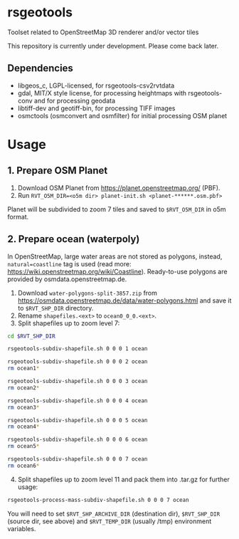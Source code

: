 # rsgeotools
Toolset related to OpenStreetMap 3D renderer and/or vector tiles

This repository is currently under development. Please come back later. 

## Dependencies

* libgeos_c, LGPL-licensed, for rsgeotools-csv2rvtdata
* gdal, MIT/X style license, for processing heightmaps with rsgeotools-conv and for processing geodata
* libtiff-dev and geotiff-bin, for processing TIFF images
* osmctools (osmconvert and osmfilter) for initial processing OSM planet

# Usage

## 1. Prepare OSM Planet

1. Download OSM Planet from https://planet.openstreetmap.org/ (PBF). 
2. Run `RVT_O5M_DIR=<o5m dir> planet-init.sh <planet-******.osm.pbf>`

Planet will be subdivided to zoom 7 tiles and saved to `$RVT_O5M_DIR` in o5m format.

## 2. Prepare ocean (waterpoly)

In OpenStreetMap, large water areas are not stored as polygons, instead, `natural=coastline` tag is used (read more: https://wiki.openstreetmap.org/wiki/Coastline). Ready-to-use polygons are provided by osmdata.openstreetmap.de.

1. Download `water-polygons-split-3857.zip` from https://osmdata.openstreetmap.de/data/water-polygons.html and save it to `$RVT_SHP_DIR` directory. 
2. Rename `shapefiles.<ext>` to `ocean0_0_0.<ext>`.
3. Split shapefiles up to zoom level 7:
```sh
cd $RVT_SHP_DIR

rsgeotools-subdiv-shapefile.sh 0 0 0 1 ocean

rsgeotools-subdiv-shapefile.sh 0 0 0 2 ocean
rm ocean1*

rsgeotools-subdiv-shapefile.sh 0 0 0 3 ocean
rm ocean2*

rsgeotools-subdiv-shapefile.sh 0 0 0 4 ocean
rm ocean3*

rsgeotools-subdiv-shapefile.sh 0 0 0 5 ocean
rm ocean4*

rsgeotools-subdiv-shapefile.sh 0 0 0 6 ocean
rm ocean5*

rsgeotools-subdiv-shapefile.sh 0 0 0 7 ocean
rm ocean6*
```

4. Split shapefiles up to zoom level 11 and pack them into .tar.gz for further usage:
```sh
rsgeotools-process-mass-subdiv-shapefile.sh 0 0 0 7 ocean
```

You will need to set `$RVT_SHP_ARCHIVE_DIR` (destination dir), `$RVT_SHP_DIR` (source dir, see above) and `$RVT_TEMP_DIR` (usually /tmp) environment variables.



